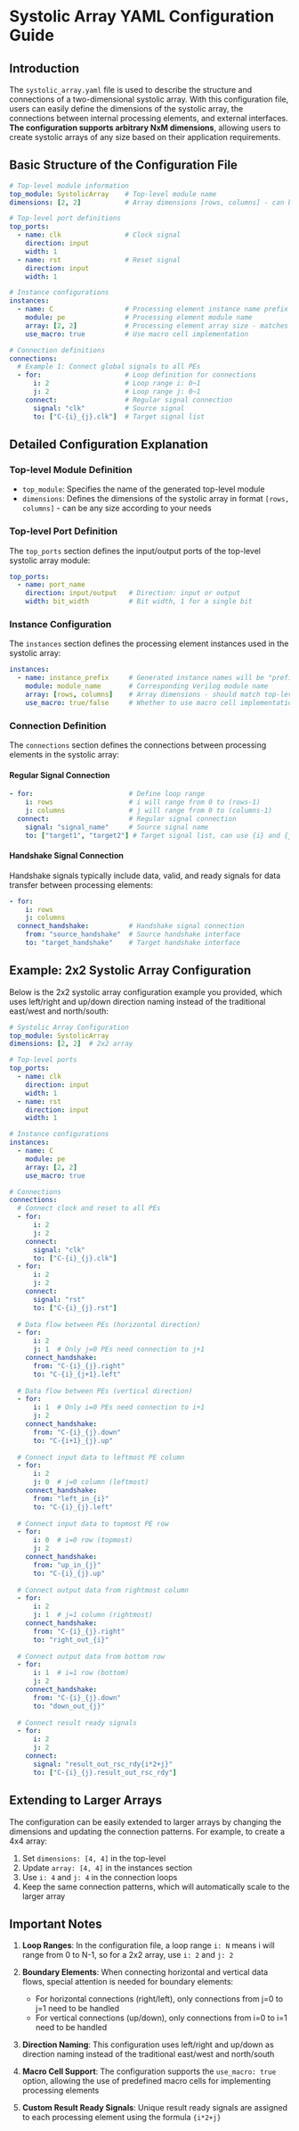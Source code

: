 # Systolic Array YAML Configuration Guide

## Introduction

The `systolic_array.yaml` file is used to describe the structure and connections of a two-dimensional systolic array. With this configuration file, users can easily define the dimensions of the systolic array, the connections between internal processing elements, and external interfaces. **The configuration supports arbitrary NxM dimensions**, allowing users to create systolic arrays of any size based on their application requirements.

## Basic Structure of the Configuration File

```yaml
# Top-level module information
top_module: SystolicArray    # Top-level module name
dimensions: [2, 2]           # Array dimensions [rows, columns] - can be any size

# Top-level port definitions
top_ports:
  - name: clk                # Clock signal
    direction: input
    width: 1
  - name: rst                # Reset signal
    direction: input
    width: 1

# Instance configurations
instances:
  - name: C                  # Processing element instance name prefix
    module: pe               # Processing element module name
    array: [2, 2]            # Processing element array size - matches dimensions
    use_macro: true          # Use macro cell implementation

# Connection definitions
connections:
  # Example 1: Connect global signals to all PEs
  - for:                     # Loop definition for connections
      i: 2                   # Loop range i: 0~1
      j: 2                   # Loop range j: 0~1
    connect:                 # Regular signal connection
      signal: "clk"          # Source signal
      to: ["C-{i}_{j}.clk"]  # Target signal list
```

## Detailed Configuration Explanation

### Top-level Module Definition

- `top_module`: Specifies the name of the generated top-level module
- `dimensions`: Defines the dimensions of the systolic array in format `[rows, columns]` - can be any size according to your needs

### Top-level Port Definition

The `top_ports` section defines the input/output ports of the top-level systolic array module:

```yaml
top_ports:
  - name: port_name
    direction: input/output   # Direction: input or output
    width: bit_width          # Bit width, 1 for a single bit
```

### Instance Configuration

The `instances` section defines the processing element instances used in the systolic array:

```yaml
instances:
  - name: instance_prefix     # Generated instance names will be "prefix-row_col"
    module: module_name       # Corresponding Verilog module name
    array: [rows, columns]    # Array dimensions - should match top-level dimensions
    use_macro: true/false     # Whether to use macro cell implementation
```

### Connection Definition

The `connections` section defines the connections between processing elements in the systolic array:

#### Regular Signal Connection

```yaml
- for:                        # Define loop range
    i: rows                   # i will range from 0 to (rows-1)
    j: columns                # j will range from 0 to (columns-1)
  connect:                    # Regular signal connection
    signal: "signal_name"     # Source signal name
    to: ["target1", "target2"] # Target signal list, can use {i} and {j} to reference loop variables
```

#### Handshake Signal Connection

Handshake signals typically include data, valid, and ready signals for data transfer between processing elements:

```yaml
- for:
    i: rows
    j: columns
  connect_handshake:          # Handshake signal connection
    from: "source_handshake"  # Source handshake interface
    to: "target_handshake"    # Target handshake interface
```

## Example: 2x2 Systolic Array Configuration

Below is the 2x2 systolic array configuration example you provided, which uses left/right and up/down direction naming instead of the traditional east/west and north/south:

```yaml
# Systolic Array Configuration
top_module: SystolicArray
dimensions: [2, 2]  # 2x2 array

# Top-level ports
top_ports:
  - name: clk
    direction: input
    width: 1
  - name: rst
    direction: input
    width: 1

# Instance configurations
instances:
  - name: C
    module: pe
    array: [2, 2]
    use_macro: true

# Connections
connections:
  # Connect clock and reset to all PEs
  - for: 
      i: 2
      j: 2
    connect: 
      signal: "clk"
      to: ["C-{i}_{j}.clk"]
  - for:
      i: 2
      j: 2
    connect:
      signal: "rst"
      to: ["C-{i}_{j}.rst"]
      
  # Data flow between PEs (horizontal direction)
  - for:
      i: 2
      j: 1  # Only j=0 PEs need connection to j+1
    connect_handshake:
      from: "C-{i}_{j}.right"
      to: "C-{i}_{j+1}.left"
      
  # Data flow between PEs (vertical direction)
  - for:
      i: 1  # Only i=0 PEs need connection to i+1
      j: 2
    connect_handshake:
      from: "C-{i}_{j}.down"
      to: "C-{i+1}_{j}.up"
      
  # Connect input data to leftmost PE column
  - for:
      i: 2
      j: 0  # j=0 column (leftmost)
    connect_handshake:
      from: "left_in_{i}"
      to: "C-{i}_{j}.left"
      
  # Connect input data to topmost PE row
  - for:
      i: 0  # i=0 row (topmost)
      j: 2
    connect_handshake:
      from: "up_in_{j}"
      to: "C-{i}_{j}.up"
      
  # Connect output data from rightmost column
  - for:
      i: 2
      j: 1  # j=1 column (rightmost)
    connect_handshake:
      from: "C-{i}_{j}.right"
      to: "right_out_{i}"
      
  # Connect output data from bottom row
  - for:
      i: 1  # i=1 row (bottom)
      j: 2
    connect_handshake:
      from: "C-{i}_{j}.down"
      to: "down_out_{j}"
      
  # Connect result ready signals
  - for:
      i: 2
      j: 2
    connect:
      signal: "result_out_rsc_rdy{i*2+j}"
      to: ["C-{i}_{j}.result_out_rsc_rdy"]
```

## Extending to Larger Arrays

The configuration can be easily extended to larger arrays by changing the dimensions and updating the connection patterns. For example, to create a 4x4 array:

1. Set `dimensions: [4, 4]` in the top-level
2. Update `array: [4, 4]` in the instances section
3. Use `i: 4` and `j: 4` in the connection loops
4. Keep the same connection patterns, which will automatically scale to the larger array

## Important Notes

1. **Loop Ranges**: In the configuration file, a loop range `i: N` means i will range from 0 to N-1, so for a 2x2 array, use `i: 2` and `j: 2`

2. **Boundary Elements**: When connecting horizontal and vertical data flows, special attention is needed for boundary elements:
   - For horizontal connections (right/left), only connections from j=0 to j=1 need to be handled
   - For vertical connections (up/down), only connections from i=0 to i=1 need to be handled

3. **Direction Naming**: This configuration uses left/right and up/down as direction naming instead of the traditional east/west and north/south

4. **Macro Cell Support**: The configuration supports the `use_macro: true` option, allowing the use of predefined macro cells for implementing processing elements

5. **Custom Result Ready Signals**: Unique result ready signals are assigned to each processing element using the formula `{i*2+j}`
